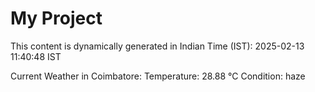 # My Project

This content is dynamically generated in Indian Time (IST): 2025-02-13 11:40:48 IST


Current Weather in Coimbatore:
Temperature: 28.88 °C
Condition: haze
